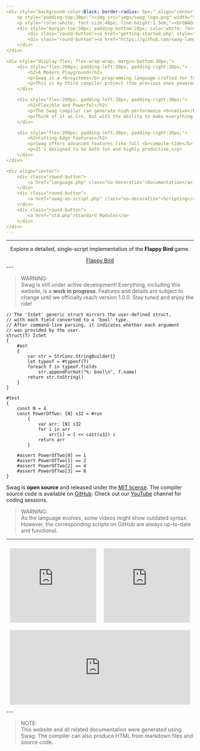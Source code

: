```yaml
---
<div style="background-color:Black; border-radius: 5px;" align="center">
    <p style="padding-top:30px;"><img src="imgs/swag_logo.png" width="50%"></p>
    <p style="color:white; font-size:40px; line-height:1.3em;"><b>SWAG</b> Programming Language</p>
    <div style="margin-top:50px; padding-bottom:20px; color:white; font-size:20px;">
        <div class="round-button"><a href="getting-started.php" style="color:#F7F900; text-decoration:none;">Getting Started</a></div>
        <div class="round-button"><a href="https://github.com/swag-lang/swag/releases" style="color:#F7F900; text-decoration:none;">Download the Compiler</a></div>
    </div>
</div>

<div style="display:flex; flex-wrap:wrap; margin-bottom:30px;">
    <div style="flex:200px; padding-left:30px; padding-right:30px;">
        <h2>A Modern Playground</h2>
        <p>Swag is a <b>systems</b> programming language crafted for fun, offering a fresh alternative to the increasingly cumbersome C++.</p>
        <p>This is my third compiler project (the previous ones powered AAA <b>game engines</b>), but Swag represents a significant leap forward in terms of capability and design.</p>
    </div>

    <div style="flex:200px; padding-left:30px; padding-right:30px;">
        <h2>Flexible and Powerful</h2>
        <p>The Swag compiler can generate high-performance <b>native</b> code using a custom x64 backend or LLVM, and it can also function as an interpreter for <b>scripting</b> purposes.</p>
        <p>Think of it as C++, but with the ability to make everything <i>constexpr</i>.</p>
    </div>

    <div style="flex:200px; padding-left:30px; padding-right:30px;">
        <h2>Cutting-Edge Features</h2>
        <p>Swag offers advanced features like full <b>compile-time</b> evaluation, <b>type reflection</b> at both runtime and compile time, <b>meta-programming</b>, <b>generics</b>, a powerful <b>macro system</b>, and much more.</p>
        <p>It's designed to be both fun and highly productive.</p>
    </div>
</div>

<div align="center">
    <div class="round-button">
        <a href="language.php" class="no-decoration">Documentation</a>
    </div>
    <div class="round-button">
        <a href="swag-as-script.php" class="no-decoration">Scripting</a>
    </div>
    <div class="round-button">
        <a href="std.php">Standard Modules</a>
    </div>
</div>
---
```

---
<div align="center">
    <p>Explore a detailed, single-script implementation of the <b>Flappy Bird</b> game.</p>
    <div class="round-button">
        <a href="flappy.php" class="no-decoration">Flappy Bird</a>
    </div>
</div>
---

> WARNING:  
> Swag is still under active development! Everything, including this website, is a **work in progress**. Features and details are subject to change until we officially reach version 1.0.0. Stay tuned and enjoy the ride!

```swag
// The 'IsSet' generic struct mirrors the user-defined struct,
// with each field converted to a 'bool' type.
// After command-line parsing, it indicates whether each argument
// was provided by the user.
struct(T) IsSet
{
    #ast
    {
        var str = StrConv.StringBuilder{}
        let typeof = #typeof(T)
        foreach f in typeof.fields
            str.appendFormat("%: bool\n", f.name)
        return str.toString()
    }
}
```

```swag
#test
{
    const N = 4
    const PowerOfTwo: [N] s32 = #run
        {
            var arr: [N] s32
            for i in arr
                arr[i] = 1 << cast(u32) i
            return arr
        }

    #assert PowerOfTwo[0] == 1
    #assert PowerOfTwo[1] == 2
    #assert PowerOfTwo[2] == 4
    #assert PowerOfTwo[3] == 8
}
```

Swag is **open source** and released under the [MIT license](https://github.com/swag-lang/swag/blob/master/LICENCE). The compiler source code is available on [GitHub](https://github.com/swag-lang/swag). Check out our [YouTube](https://www.youtube.com/channel/UC9dkBu1nNfJDxUML7r7QH1Q) channel for coding sessions.

> WARNING:  
> As the language evolves, some videos might show outdated syntax. However, the corresponding scripts on GitHub are always up-to-date and functional.

---
<div style="display:flex; flex-wrap:wrap;">
    <iframe style="width:200px; height:200px; flex:200px; padding:10px;" src="https://www.youtube.com/embed/Il0UuJCXTWI" title="Swag Live Coding - The Flappy Bird Game (silent)" frameborder="0" allowfullscreen></iframe>
    <iframe style="width:200px; height:200px; flex:200px; padding:10px;" src="https://www.youtube.com/embed/Bqr1pakewaU" title="Swag Live Coding - The Pacman Game (silent)" frameborder="0" allowfullscreen></iframe>
    <iframe style="width:200px; height:200px; flex:200px; padding:10px;" src="https://www.youtube.com/embed/f2rIXoH6H38" title="Swag Live Coding: The 2048 Game (silent)" frameborder="0" allowfullscreen></iframe>
</div>
---

> NOTE:  
> This website and all related documentation were generated using Swag. The compiler can also produce HTML from markdown files and source code.
